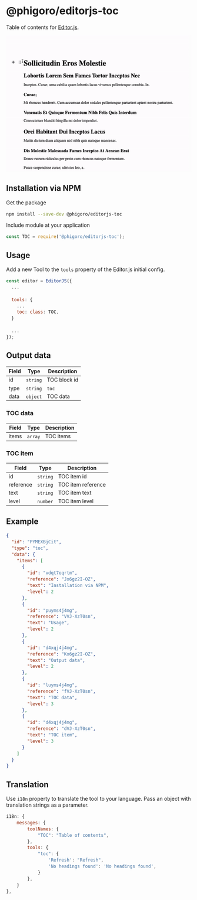 # @phigoro/editorjs-toc

Table of contents for [Editor.js](https://editorjs.io).

<!-- add gif -->
![](assets/demo.gif)

## Installation via NPM
Get the package

```bash
npm install --save-dev @phigoro/editorjs-toc
```

Include module at your application

```javascript
const TOC = require('@phigoro/editorjs-toc');
```

## Usage
Add a new Tool to the `tools` property of the Editor.js initial config.

```javascript
const editor = EditorJS({
  ...
  
  tools: {
    ...
    toc: class: TOC,
  }
  
  ...
});
```

## Output data
| Field | Type | Description |
| ----- | ---- | ----------- |
| id | `string` | TOC block id |
| type | `string` | `toc` |
| data | `object` | TOC data |

### TOC data
| Field | Type | Description |
| ----- | ---- | ----------- |
| items | `array` | TOC items |

### TOC item
| Field | Type | Description |
| ----- | ---- | ----------- |
| id | `string` | TOC item id |
| reference | `string` | TOC item reference |
| text | `string` | TOC item text |
| level | `number` | TOC item level |

## Example
```json
{
  "id": "PYMEXBjCit",
  "type": "toc",
  "data": {
    "items": [
      {
        "id": "vdqt7oqrtm",
        "reference": "Jx6gz2I-OZ",
        "text": "Installation via NPM",
        "level": 2
      },
      {
        "id": "puyms4j4mg",
        "reference": "VVJ-XzT0sn",
        "text": "Usage",
        "level": 2
      },
      {
        "id": "d4xqj4j4mg",
        "reference": "Kx6gz2I-OZ",
        "text": "Output data",
        "level": 2
      },
      {
        "id": "luyms4j4mg",
        "reference": "fVJ-XzT0sn",
        "text": "TOC data",
        "level": 3
      },
      {
        "id": "d4xqj4j4mg",
        "reference": "dVJ-XzT0sn",
        "text": "TOC item",
        "level": 3
      }
    ]
  }
}
```

## Translation
Use `i18n` property to translate the tool to your language. Pass an object with translation strings as a parameter.

```javascript
i18n: {
    messages: {
        toolNames: {
            "TOC": "Table of contents",
        },
        tools: {
            "toc": {
                'Refresh': "Refresh",
                'No headings found': 'No headings found',
            }
        },
    }
},
```